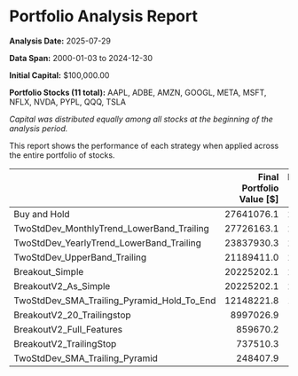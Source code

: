 # Portfolio Analysis Report

**Analysis Date:** 2025-07-29

**Data Span:** 2000-01-03 to 2024-12-30

**Initial Capital:** $100,000.00

**Portfolio Stocks (11 total):** AAPL, ADBE, AMZN, GOOGL, META, MSFT, NFLX, NVDA, PYPL, QQQ, TSLA

*Capital was distributed equally among all stocks at the beginning of the analysis period.*

This report shows the performance of each strategy when applied across the entire portfolio of stocks.

|                                            |   Final Portfolio Value [$] |   Portfolio Return [%] |   Max Drawdown [%] |
|:-------------------------------------------|----------------------------:|-----------------------:|-------------------:|
| Buy and Hold                               |                  27641076.1 |                27541.1 |              -59.0 |
| TwoStdDev_MonthlyTrend_LowerBand_Trailing  |                  27726163.1 |                27626.2 |              -58.0 |
| TwoStdDev_YearlyTrend_LowerBand_Trailing   |                  23837930.3 |                23737.9 |              -56.4 |
| TwoStdDev_UpperBand_Trailing               |                  21189411.0 |                21089.4 |              -54.7 |
| Breakout_Simple                            |                  20225202.1 |                20125.2 |              -56.1 |
| BreakoutV2_As_Simple                       |                  20225202.1 |                20125.2 |              -56.1 |
| TwoStdDev_SMA_Trailing_Pyramid_Hold_To_End |                  12148221.8 |                12048.2 |              -46.1 |
| BreakoutV2_20_Trailingstop                 |                   8997026.9 |                 8897.0 |              -28.0 |
| BreakoutV2_Full_Features                   |                    859670.2 |                  759.7 |              -13.9 |
| BreakoutV2_TrailingStop                    |                    737510.3 |                  637.5 |              -23.0 |
| TwoStdDev_SMA_Trailing_Pyramid             |                    248407.9 |                  148.4 |               -7.4 |